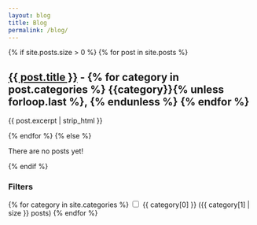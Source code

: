 ```yaml
---
layout: blog
title: Blog
permalink: /blog/
---
```


<div class="posts">
  {% if site.posts.size > 0 %}
    {% for post in site.posts %}
      <div class="post">
        <h2><a href="{{ post.url }}">{{ post.title }}</a>
        -
        {% for category in post.categories %}
            {{category}}{% unless forloop.last %}, {% endunless %}
        {% endfor %}
        </h2>
        <p>{{ post.excerpt | strip_html }}</p>
      </div>
    {% endfor %}
  {% else %}
    <p>There are no posts yet!</p>
  {% endif %}
</div>

<div class="filters">
  <h3>Filters</h3>
  <form>
    {% for category in site.categories %}
      <label>
        <input type="checkbox" name="category" value="{{ category[0] }}">
        {{ category[0] }} ({{ category[1] | size }} posts)
      </label>
    {% endfor %}
  </form>
</div>
